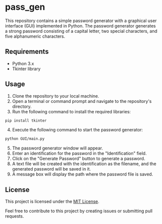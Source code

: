 # pass_gen

This repository contains a simple password generator with a graphical user interface (GUI) implemented in Python. The password generator generates a strong password consisting of a capital letter, two special characters, and five alphanumeric characters.

## Requirements
- Python 3.x
- Tkinter library

## Usage
1. Clone the repository to your local machine.
2. Open a terminal or command prompt and navigate to the repository's directory.
3. Run the following command to install the required libraries:
```python
pip install tkinter
```

4. Execute the following command to start the password generator:
```bash
python GUI/main.py
```

5. The password generator window will appear.
6. Enter an identification for the password in the "Identification" field.
7. Click on the "Generate Password" button to generate a password.
8. A text file will be created with the identification as the filename, and the generated password will be saved in it.
9. A message box will display the path where the password file is saved.

## License
This project is licensed under the [MIT License](LICENSE).

Feel free to contribute to this project by creating issues or submitting pull requests.


